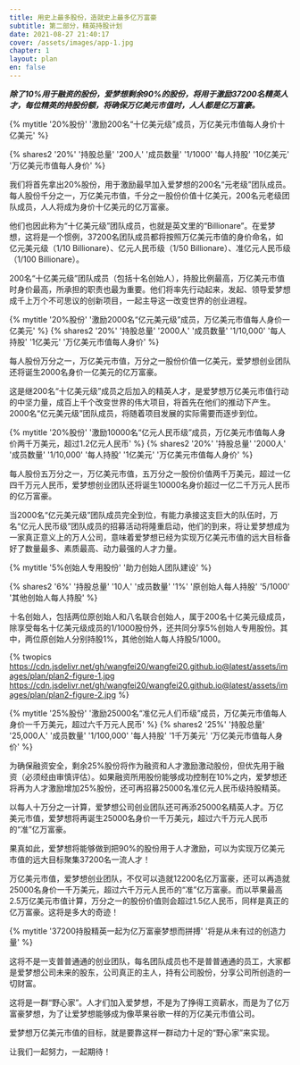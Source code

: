 ```yaml
---
title: 用史上最多股份，造就史上最多亿万富豪
subtitle: 第二部分，精英持股计划
date: 2021-08-27 21:40:17
cover: /assets/images/app-1.jpg
chapter: 1
layout: plan
en: false
---
```


***除了10%用于融资的股份，爱梦想剩余90%的股份，将用于激励37200名精英人才，每位精英的持股份额，将确保万亿美元市值时，人人都是亿万富豪。***

{% mytitle '20%股份' '激励200名“十亿美元级”成员，万亿美元市值每人身价十亿美元' %}

{% shares2 '20%' '持股总量' '200人' '成员数量' '1/1000' '每人持股' '10亿美元' '万亿美元市值每人身价' %}

我们将首先拿出20%股份，用于激励最早加入爱梦想的200名“元老级”团队成员。每人股份千分之一，万亿美元市值，千分之一股份价值十亿美元，200名元老级团队成员，人人将成为身价十亿美元的亿万富豪。

他们也因此称为“十亿美元级”团队成员，也就是英文里的“Billionare”。在爱梦想，这将是一个惯例，37200名团队成员都将按照万亿美元市值的身价命名，如亿元美元级（1/10 Billionare）、亿元人民币级（1/50 Billionare）、准亿元人民币级（1/100 Billionare）。

200名“十亿美元级”团队成员（包括十名创始人），持股比例最高，万亿美元市值时身价最高，所承担的职责也最为重要。他们将率先行动起来，发起、领导爱梦想成千上万个不可思议的创新项目，一起主导这一改变世界的创业进程。


{% mytitle '20%股份' '激励2000名“亿元美元级”成员，万亿美元市值每人身价一亿美元' %}
{% shares2 '20%' '持股总量' '2000人' '成员数量' '1/10,000' '每人持股' '1亿美元' '万亿美元市值每人身价' %}

每人股份万分之一，万亿美元市值，万分之一股份价值一亿美元，爱梦想创业团队还将诞生2000名身价一亿美元的亿万富豪。

这是继200名“十亿美元级”成员之后加入的精英人才，是爱梦想万亿美元市值行动的中坚力量，成百上千个改变世界的伟大项目，将首先在他们的推动下产生。2000名“亿元美元级”团队成员，将随着项目发展的实际需要而逐步到位。

{% mytitle '20%股份' '激励10000名“亿元人民币级”成员，万亿美元市值每人身价两千万美元，超过1.2亿元人民币' %}
{% shares2 '20%' '持股总量' '2000人' '成员数量' '1/10,000' '每人持股' '1亿美元' '万亿美元市值每人身价' %}

每人股份五万分之一，万亿美元市值，五万分之一股份价值两千万美元，超过一亿四千万元人民币，爱梦想创业团队还将诞生10000名身价超过一亿二千万元人民币的亿万富豪。

当2000名“亿元美元级”团队成员完全到位，有能力承接这支巨大的队伍时，万名“亿元人民币级”团队成员的招募活动将隆重启动，他们的到来，将让爱梦想成为一家真正意义上的万人公司，意味着爱梦想已经为实现万亿美元市值的远大目标备好了数量最多、素质最高、动力最强的人才力量。

{% mytitle '5%创始人专用股份' '助力创始人团队建设' %}

{% shares2 '6%' '持股总量' '10人' '成员数量' '1%' '原创始人每人持股' '5/1000' '其他创始人每人持股' %}

十名创始人，包括两位原创始人和八名联合创始人，属于200名十亿美元级成员，除享受每名十亿美元级成员的1/1000股份外，还共同分享5%创始人专用股份。其中，两位原创始人分别持股1%，其他创始人每人持股5/1000。

{% twopics https://cdn.jsdelivr.net/gh/wangfei20/wangfei20.github.io@latest/assets/images/plan/plan2-figure-1.jpg https://cdn.jsdelivr.net/gh/wangfei20/wangfei20.github.io@latest/assets/images/plan/plan2-figure-2.jpg %}

{% mytitle '25%股份' '激励25000名“准亿元人们币级”成员，万亿美元市值每人身价一千万美元，超过六千万元人民币' %}
{% shares2 '25%' '持股总量' '25,000人' '成员数量' '1/100,000' '每人持股' '1千万美元' '万亿美元市值每人身价' %}

为确保融资安全，剩余25%股份将作为融资和人才激励激动股份，但优先用于融资（必须经由审慎评估）。如果融资所用股份能够成功控制在10%之内，爱梦想还将再为人才激励增加25%股份，还可再招募25000名准亿元人民币级持股精英。

以每人十万分之一计算，爱梦想公司创业团队还可再添25000名精英人才。万亿美元市值，爱梦想将再诞生25000名身价一千万美元，超过六千万元人民币的“准”亿万富豪。

果真如此，爱梦想将能够做到把90%的股份用于人才激励，可以为实现万亿美元市值的远大目标聚集37200名一流人才！

万亿美元市值，爱梦想创业团队，不仅可以造就12200名亿万富豪，还可以再造就25000名身价一千万美元，超过六千万元人民币的“准”亿万富豪。而以苹果最高2.5万亿美元市值计算，万分之一的股份价值则会超过1.5亿人民币，同样是真正的亿万富豪。这将是多大的奇迹！

{% mytitle '37200持股精英一起为亿万富豪梦想而拼搏' '将是从未有过的创造力量' %}

这将不是一支普普通通的创业团队，每名团队成员也不是普普通通的员工，大家都是爱梦想公司未来的股东，公司真正的主人，持有公司股份，分享公司所创造的一切财富。

这将是一群“野心家”。人才们加入爱梦想，不是为了挣得工资薪水，而是为了亿万富豪梦想，为了让爱梦想能够成为像苹果谷歌一样的万亿美元市值公司。

爱梦想万亿美元市值的目标，就是要靠这样一群动力十足的“野心家”来实现。

让我们一起努力，一起期待！
